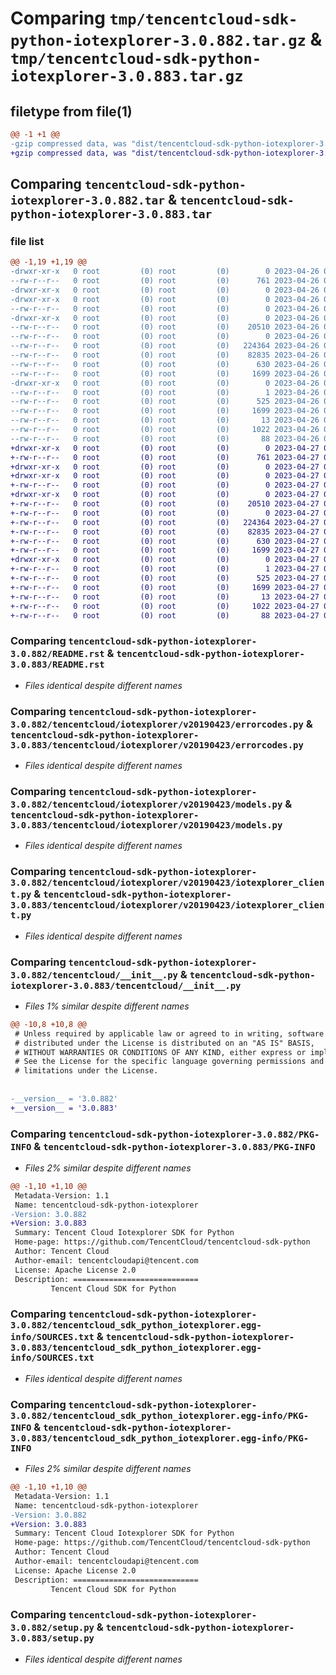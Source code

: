 # Comparing `tmp/tencentcloud-sdk-python-iotexplorer-3.0.882.tar.gz` & `tmp/tencentcloud-sdk-python-iotexplorer-3.0.883.tar.gz`

## filetype from file(1)

```diff
@@ -1 +1 @@
-gzip compressed data, was "dist/tencentcloud-sdk-python-iotexplorer-3.0.882.tar", last modified: Wed Apr 26 03:36:29 2023, max compression
+gzip compressed data, was "dist/tencentcloud-sdk-python-iotexplorer-3.0.883.tar", last modified: Thu Apr 27 00:35:32 2023, max compression
```

## Comparing `tencentcloud-sdk-python-iotexplorer-3.0.882.tar` & `tencentcloud-sdk-python-iotexplorer-3.0.883.tar`

### file list

```diff
@@ -1,19 +1,19 @@
-drwxr-xr-x   0 root         (0) root         (0)        0 2023-04-26 03:36:29.000000 tencentcloud-sdk-python-iotexplorer-3.0.882/
--rw-r--r--   0 root         (0) root         (0)      761 2023-04-26 03:36:29.000000 tencentcloud-sdk-python-iotexplorer-3.0.882/README.rst
-drwxr-xr-x   0 root         (0) root         (0)        0 2023-04-26 03:36:29.000000 tencentcloud-sdk-python-iotexplorer-3.0.882/tencentcloud/
-drwxr-xr-x   0 root         (0) root         (0)        0 2023-04-26 03:36:29.000000 tencentcloud-sdk-python-iotexplorer-3.0.882/tencentcloud/iotexplorer/
--rw-r--r--   0 root         (0) root         (0)        0 2023-04-26 03:36:29.000000 tencentcloud-sdk-python-iotexplorer-3.0.882/tencentcloud/iotexplorer/__init__.py
-drwxr-xr-x   0 root         (0) root         (0)        0 2023-04-26 03:36:29.000000 tencentcloud-sdk-python-iotexplorer-3.0.882/tencentcloud/iotexplorer/v20190423/
--rw-r--r--   0 root         (0) root         (0)    20510 2023-04-26 03:36:29.000000 tencentcloud-sdk-python-iotexplorer-3.0.882/tencentcloud/iotexplorer/v20190423/errorcodes.py
--rw-r--r--   0 root         (0) root         (0)        0 2023-04-26 03:36:29.000000 tencentcloud-sdk-python-iotexplorer-3.0.882/tencentcloud/iotexplorer/v20190423/__init__.py
--rw-r--r--   0 root         (0) root         (0)   224364 2023-04-26 03:36:29.000000 tencentcloud-sdk-python-iotexplorer-3.0.882/tencentcloud/iotexplorer/v20190423/models.py
--rw-r--r--   0 root         (0) root         (0)    82835 2023-04-26 03:36:29.000000 tencentcloud-sdk-python-iotexplorer-3.0.882/tencentcloud/iotexplorer/v20190423/iotexplorer_client.py
--rw-r--r--   0 root         (0) root         (0)      630 2023-04-26 03:36:29.000000 tencentcloud-sdk-python-iotexplorer-3.0.882/tencentcloud/__init__.py
--rw-r--r--   0 root         (0) root         (0)     1699 2023-04-26 03:36:29.000000 tencentcloud-sdk-python-iotexplorer-3.0.882/PKG-INFO
-drwxr-xr-x   0 root         (0) root         (0)        0 2023-04-26 03:36:29.000000 tencentcloud-sdk-python-iotexplorer-3.0.882/tencentcloud_sdk_python_iotexplorer.egg-info/
--rw-r--r--   0 root         (0) root         (0)        1 2023-04-26 03:36:29.000000 tencentcloud-sdk-python-iotexplorer-3.0.882/tencentcloud_sdk_python_iotexplorer.egg-info/dependency_links.txt
--rw-r--r--   0 root         (0) root         (0)      525 2023-04-26 03:36:29.000000 tencentcloud-sdk-python-iotexplorer-3.0.882/tencentcloud_sdk_python_iotexplorer.egg-info/SOURCES.txt
--rw-r--r--   0 root         (0) root         (0)     1699 2023-04-26 03:36:29.000000 tencentcloud-sdk-python-iotexplorer-3.0.882/tencentcloud_sdk_python_iotexplorer.egg-info/PKG-INFO
--rw-r--r--   0 root         (0) root         (0)       13 2023-04-26 03:36:29.000000 tencentcloud-sdk-python-iotexplorer-3.0.882/tencentcloud_sdk_python_iotexplorer.egg-info/top_level.txt
--rw-r--r--   0 root         (0) root         (0)     1022 2023-04-26 03:36:29.000000 tencentcloud-sdk-python-iotexplorer-3.0.882/setup.py
--rw-r--r--   0 root         (0) root         (0)       88 2023-04-26 03:36:29.000000 tencentcloud-sdk-python-iotexplorer-3.0.882/setup.cfg
+drwxr-xr-x   0 root         (0) root         (0)        0 2023-04-27 00:35:32.000000 tencentcloud-sdk-python-iotexplorer-3.0.883/
+-rw-r--r--   0 root         (0) root         (0)      761 2023-04-27 00:35:31.000000 tencentcloud-sdk-python-iotexplorer-3.0.883/README.rst
+drwxr-xr-x   0 root         (0) root         (0)        0 2023-04-27 00:35:32.000000 tencentcloud-sdk-python-iotexplorer-3.0.883/tencentcloud/
+drwxr-xr-x   0 root         (0) root         (0)        0 2023-04-27 00:35:32.000000 tencentcloud-sdk-python-iotexplorer-3.0.883/tencentcloud/iotexplorer/
+-rw-r--r--   0 root         (0) root         (0)        0 2023-04-27 00:35:31.000000 tencentcloud-sdk-python-iotexplorer-3.0.883/tencentcloud/iotexplorer/__init__.py
+drwxr-xr-x   0 root         (0) root         (0)        0 2023-04-27 00:35:32.000000 tencentcloud-sdk-python-iotexplorer-3.0.883/tencentcloud/iotexplorer/v20190423/
+-rw-r--r--   0 root         (0) root         (0)    20510 2023-04-27 00:35:31.000000 tencentcloud-sdk-python-iotexplorer-3.0.883/tencentcloud/iotexplorer/v20190423/errorcodes.py
+-rw-r--r--   0 root         (0) root         (0)        0 2023-04-27 00:35:31.000000 tencentcloud-sdk-python-iotexplorer-3.0.883/tencentcloud/iotexplorer/v20190423/__init__.py
+-rw-r--r--   0 root         (0) root         (0)   224364 2023-04-27 00:35:31.000000 tencentcloud-sdk-python-iotexplorer-3.0.883/tencentcloud/iotexplorer/v20190423/models.py
+-rw-r--r--   0 root         (0) root         (0)    82835 2023-04-27 00:35:31.000000 tencentcloud-sdk-python-iotexplorer-3.0.883/tencentcloud/iotexplorer/v20190423/iotexplorer_client.py
+-rw-r--r--   0 root         (0) root         (0)      630 2023-04-27 00:35:31.000000 tencentcloud-sdk-python-iotexplorer-3.0.883/tencentcloud/__init__.py
+-rw-r--r--   0 root         (0) root         (0)     1699 2023-04-27 00:35:32.000000 tencentcloud-sdk-python-iotexplorer-3.0.883/PKG-INFO
+drwxr-xr-x   0 root         (0) root         (0)        0 2023-04-27 00:35:32.000000 tencentcloud-sdk-python-iotexplorer-3.0.883/tencentcloud_sdk_python_iotexplorer.egg-info/
+-rw-r--r--   0 root         (0) root         (0)        1 2023-04-27 00:35:31.000000 tencentcloud-sdk-python-iotexplorer-3.0.883/tencentcloud_sdk_python_iotexplorer.egg-info/dependency_links.txt
+-rw-r--r--   0 root         (0) root         (0)      525 2023-04-27 00:35:31.000000 tencentcloud-sdk-python-iotexplorer-3.0.883/tencentcloud_sdk_python_iotexplorer.egg-info/SOURCES.txt
+-rw-r--r--   0 root         (0) root         (0)     1699 2023-04-27 00:35:31.000000 tencentcloud-sdk-python-iotexplorer-3.0.883/tencentcloud_sdk_python_iotexplorer.egg-info/PKG-INFO
+-rw-r--r--   0 root         (0) root         (0)       13 2023-04-27 00:35:31.000000 tencentcloud-sdk-python-iotexplorer-3.0.883/tencentcloud_sdk_python_iotexplorer.egg-info/top_level.txt
+-rw-r--r--   0 root         (0) root         (0)     1022 2023-04-27 00:35:31.000000 tencentcloud-sdk-python-iotexplorer-3.0.883/setup.py
+-rw-r--r--   0 root         (0) root         (0)       88 2023-04-27 00:35:32.000000 tencentcloud-sdk-python-iotexplorer-3.0.883/setup.cfg
```

### Comparing `tencentcloud-sdk-python-iotexplorer-3.0.882/README.rst` & `tencentcloud-sdk-python-iotexplorer-3.0.883/README.rst`

 * *Files identical despite different names*

### Comparing `tencentcloud-sdk-python-iotexplorer-3.0.882/tencentcloud/iotexplorer/v20190423/errorcodes.py` & `tencentcloud-sdk-python-iotexplorer-3.0.883/tencentcloud/iotexplorer/v20190423/errorcodes.py`

 * *Files identical despite different names*

### Comparing `tencentcloud-sdk-python-iotexplorer-3.0.882/tencentcloud/iotexplorer/v20190423/models.py` & `tencentcloud-sdk-python-iotexplorer-3.0.883/tencentcloud/iotexplorer/v20190423/models.py`

 * *Files identical despite different names*

### Comparing `tencentcloud-sdk-python-iotexplorer-3.0.882/tencentcloud/iotexplorer/v20190423/iotexplorer_client.py` & `tencentcloud-sdk-python-iotexplorer-3.0.883/tencentcloud/iotexplorer/v20190423/iotexplorer_client.py`

 * *Files identical despite different names*

### Comparing `tencentcloud-sdk-python-iotexplorer-3.0.882/tencentcloud/__init__.py` & `tencentcloud-sdk-python-iotexplorer-3.0.883/tencentcloud/__init__.py`

 * *Files 1% similar despite different names*

```diff
@@ -10,8 +10,8 @@
 # Unless required by applicable law or agreed to in writing, software
 # distributed under the License is distributed on an "AS IS" BASIS,
 # WITHOUT WARRANTIES OR CONDITIONS OF ANY KIND, either express or implied.
 # See the License for the specific language governing permissions and
 # limitations under the License.
 
 
-__version__ = '3.0.882'
+__version__ = '3.0.883'
```

### Comparing `tencentcloud-sdk-python-iotexplorer-3.0.882/PKG-INFO` & `tencentcloud-sdk-python-iotexplorer-3.0.883/PKG-INFO`

 * *Files 2% similar despite different names*

```diff
@@ -1,10 +1,10 @@
 Metadata-Version: 1.1
 Name: tencentcloud-sdk-python-iotexplorer
-Version: 3.0.882
+Version: 3.0.883
 Summary: Tencent Cloud Iotexplorer SDK for Python
 Home-page: https://github.com/TencentCloud/tencentcloud-sdk-python
 Author: Tencent Cloud
 Author-email: tencentcloudapi@tencent.com
 License: Apache License 2.0
 Description: ============================
         Tencent Cloud SDK for Python
```

### Comparing `tencentcloud-sdk-python-iotexplorer-3.0.882/tencentcloud_sdk_python_iotexplorer.egg-info/SOURCES.txt` & `tencentcloud-sdk-python-iotexplorer-3.0.883/tencentcloud_sdk_python_iotexplorer.egg-info/SOURCES.txt`

 * *Files identical despite different names*

### Comparing `tencentcloud-sdk-python-iotexplorer-3.0.882/tencentcloud_sdk_python_iotexplorer.egg-info/PKG-INFO` & `tencentcloud-sdk-python-iotexplorer-3.0.883/tencentcloud_sdk_python_iotexplorer.egg-info/PKG-INFO`

 * *Files 2% similar despite different names*

```diff
@@ -1,10 +1,10 @@
 Metadata-Version: 1.1
 Name: tencentcloud-sdk-python-iotexplorer
-Version: 3.0.882
+Version: 3.0.883
 Summary: Tencent Cloud Iotexplorer SDK for Python
 Home-page: https://github.com/TencentCloud/tencentcloud-sdk-python
 Author: Tencent Cloud
 Author-email: tencentcloudapi@tencent.com
 License: Apache License 2.0
 Description: ============================
         Tencent Cloud SDK for Python
```

### Comparing `tencentcloud-sdk-python-iotexplorer-3.0.882/setup.py` & `tencentcloud-sdk-python-iotexplorer-3.0.883/setup.py`

 * *Files identical despite different names*

